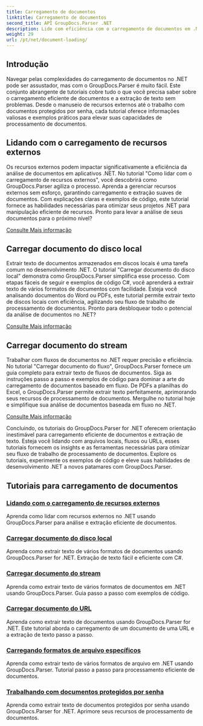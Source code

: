 ```yaml
---
title: Carregamento de documentos
linktitle: Carregamento de documentos
second_title: API GroupDocs.Parser .NET
description: Lide com eficiência com o carregamento de documentos em .NET com GroupDocs.Parser. Aprenda a extrair texto de discos locais, fluxos, URLs e muito mais.
weight: 29
url: /pt/net/document-loading/
---
```

## Introdução

Navegar pelas complexidades do carregamento de documentos no .NET pode ser assustador, mas com o GroupDocs.Parser é muito fácil. Este conjunto abrangente de tutoriais cobre tudo o que você precisa saber sobre o carregamento eficiente de documentos e a extração de texto sem problemas. Desde o manuseio de recursos externos até o trabalho com documentos protegidos por senha, cada tutorial oferece informações valiosas e exemplos práticos para elevar suas capacidades de processamento de documentos.

## Lidando com o carregamento de recursos externos

Os recursos externos podem impactar significativamente a eficiência da análise de documentos em aplicativos .NET. No tutorial "Como lidar com o carregamento de recursos externos", você descobrirá como GroupDocs.Parser agiliza o processo. Aprenda a gerenciar recursos externos sem esforço, garantindo carregamento e extração suaves de documentos. Com explicações claras e exemplos de código, este tutorial fornece as habilidades necessárias para otimizar seus projetos .NET para manipulação eficiente de recursos. Pronto para levar a análise de seus documentos para o próximo nível?

[Consulte Mais informação](./handling-loading-of-external-resources/)

## Carregar documento do disco local

Extrair texto de documentos armazenados em discos locais é uma tarefa comum no desenvolvimento .NET. O tutorial "Carregar documento do disco local" demonstra como GroupDocs.Parser simplifica esse processo. Com etapas fáceis de seguir e exemplos de código C#, você aprenderá a extrair texto de vários formatos de documentos com facilidade. Esteja você analisando documentos do Word ou PDFs, este tutorial permite extrair texto de discos locais com eficiência, agilizando seu fluxo de trabalho de processamento de documentos. Pronto para desbloquear todo o potencial da análise de documentos no .NET?

[Consulte Mais informação](./load-document-from-local-disk/)

## Carregar documento do stream

Trabalhar com fluxos de documentos no .NET requer precisão e eficiência. No tutorial "Carregar documento do fluxo", GroupDocs.Parser fornece um guia completo para extrair texto de fluxos de documentos. Siga as instruções passo a passo e exemplos de código para dominar a arte do carregamento de documentos baseado em fluxo. De PDFs a planilhas do Excel, o GroupDocs.Parser permite extrair texto perfeitamente, aprimorando seus recursos de processamento de documentos. Mergulhe no tutorial hoje e simplifique sua análise de documentos baseada em fluxo no .NET.

[Consulte Mais informação](./load-document-from-stream/)

Concluindo, os tutoriais do GroupDocs.Parser for .NET oferecem orientação inestimável para carregamento eficiente de documentos e extração de texto. Esteja você lidando com arquivos locais, fluxos ou URLs, esses tutoriais fornecem os insights e as ferramentas necessárias para otimizar seu fluxo de trabalho de processamento de documentos. Explore os tutoriais, experimente os exemplos de código e eleve suas habilidades de desenvolvimento .NET a novos patamares com GroupDocs.Parser.

## Tutoriais para carregamento de documentos
### [Lidando com o carregamento de recursos externos](./handling-loading-of-external-resources/)
Aprenda como lidar com recursos externos no .NET usando GroupDocs.Parser para análise e extração eficiente de documentos.
### [Carregar documento do disco local](./load-document-from-local-disk/)
Aprenda como extrair texto de vários formatos de documentos usando GroupDocs.Parser for .NET. Extração de texto fácil e eficiente com C#.
### [Carregar documento do stream](./load-document-from-stream/)
Aprenda como extrair texto de vários formatos de documentos em .NET usando GroupDocs.Parser. Guia passo a passo com exemplos de código.
### [Carregar documento do URL](./load-document-from-url/)
Aprenda como extrair texto de documentos usando GroupDocs.Parser for .NET. Este tutorial aborda o carregamento de um documento de uma URL e a extração de texto passo a passo.
### [Carregando formatos de arquivo específicos](./loading-specific-file-formats/)
Aprenda como extrair texto de vários formatos de arquivo em .NET usando GroupDocs.Parser. Tutorial passo a passo para processamento eficiente de documentos.
### [Trabalhando com documentos protegidos por senha](./working-with-password-protected-documents/)
Aprenda como extrair texto de documentos protegidos por senha usando GroupDocs.Parser for .NET. Aprimore seus recursos de processamento de documentos.